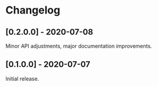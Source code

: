 # Changelog

## [0.2.0.0] - 2020-07-08
Minor API adjustments, major documentation improvements.

## [0.1.0.0] - 2020-07-07
Initial release.
